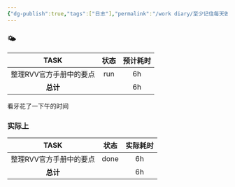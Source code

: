 ```yaml
---
{"dg-publish":true,"tags":["日志"],"permalink":"/work diary/至少记住每天做了什么/2024-08-22：周四/","dgPassFrontmatter":true}
---
```


 ### 🌤

|     TASK      | 状态  | 预计耗时 |
| :-----------: | :-: | :--: |
| 整理RVV官方手册中的要点 | run |  6h  |
|    **总计**     |     |  6h  |
看牙花了一下午的时间
### 实际上

|     TASK      |  状态  | 实际耗时 |
| :-----------: | :--: | :--: |
| 整理RVV官方手册中的要点 | done |  6h  |
|    **总计**     |      |  6h  |

